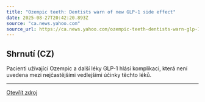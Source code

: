 ```yaml
---
title: "Ozempic teeth: Dentists warn of new GLP-1 side effect"
date: 2025-08-27T20:42:20.893Z
source: "ca.news.yahoo.com"
source_url: https://ca.news.yahoo.com/ozempic-teeth-dentists-warn-glp-184445013.html
---
```


## Shrnutí (CZ)
Pacienti užívající Ozempic a další léky GLP-1 hlásí komplikaci, která není uvedena mezi nejčastějšími vedlejšími účinky těchto léků.

---

[Otevřít zdroj](https://ca.news.yahoo.com/ozempic-teeth-dentists-warn-glp-184445013.html)
